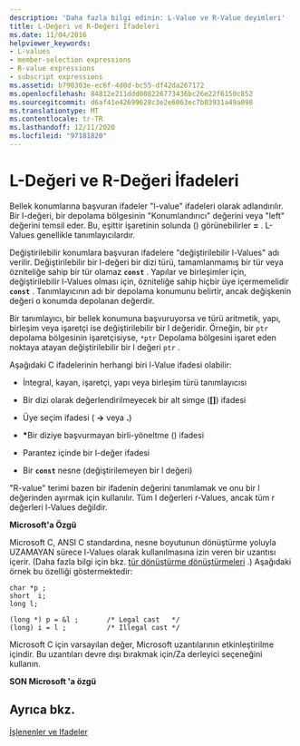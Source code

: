 ```yaml
---
description: 'Daha fazla bilgi edinin: L-Value ve R-Value deyimleri'
title: L-Değeri ve R-Değeri İfadeleri
ms.date: 11/04/2016
helpviewer_keywords:
- L-values
- member-selection expressions
- R-value expressions
- subscript expressions
ms.assetid: b790303e-ec6f-4d0d-bc55-df42da267172
ms.openlocfilehash: 84812e211ddd008226773436bc26e22f6150c852
ms.sourcegitcommit: d6af41e42699628c3e2e6063ec7b03931a49a098
ms.translationtype: MT
ms.contentlocale: tr-TR
ms.lasthandoff: 12/11/2020
ms.locfileid: "97181820"
---
```

# <a name="l-value-and-r-value-expressions"></a>L-Değeri ve R-Değeri İfadeleri

Bellek konumlarına başvuran ifadeler "l-value" ifadeleri olarak adlandırılır. Bir l-değeri, bir depolama bölgesinin "Konumlandırıcı" değerini veya "left" değerini temsil eder. Bu, eşittir işaretinin solunda () görünebilirler **=** . L-Values genellikle tanımlayıcılardır.

Değiştirilebilir konumlara başvuran ifadelere "değiştirilebilir l-Values" adı verilir. Değiştirilebilir bir l-değeri bir dizi türü, tamamlanmamış bir tür veya özniteliğe sahip bir tür olamaz **`const`** . Yapılar ve birleşimler için, değiştirilebilir l-Values olması için, özniteliğe sahip hiçbir üye içermemelidir **`const`** . Tanımlayıcının adı bir depolama konumunu belirtir, ancak değişkenin değeri o konumda depolanan değerdir.

Bir tanımlayıcı, bir bellek konumuna başvuruyorsa ve türü aritmetik, yapı, birleşim veya işaretçi ise değiştirilebilir bir l değeridir. Örneğin, bir `ptr` depolama bölgesinin işaretçisiyse, `*ptr` Depolama bölgesini işaret eden noktaya atayan değiştirilebilir bir l değeri `ptr` .

Aşağıdaki C ifadelerinin herhangi biri l-Value ifadesi olabilir:

- İntegral, kayan, işaretçi, yapı veya birleşim türü tanımlayıcısı

- Bir dizi olarak değerlendirilmeyecek bir alt simge (**[]**) ifadesi

- Üye seçim ifadesi ( **->** veya **.**)

- <strong>\*</strong>Bir diziye başvurmayan birli-yöneltme () ifadesi

- Parantez içinde bir l-değer ifadesi

- Bir **`const`** nesne (değiştirilemeyen bir l değeri)

"R-value" terimi bazen bir ifadenin değerini tanımlamak ve onu bir l değerinden ayırmak için kullanılır. Tüm l değerleri r-Values, ancak tüm r değerleri l-Values değildir.

**Microsoft'a Özgü**

Microsoft C, ANSI C standardına, nesne boyutunun dönüştürme yoluyla UZAMAYAN sürece l-Values olarak kullanılmasına izin veren bir uzantısı içerir. (Daha fazla bilgi için bkz. [tür dönüştürme dönüştürmeleri](../c-language/type-cast-conversions.md) .) Aşağıdaki örnek bu özelliği göstermektedir:

```
char *p ;
short  i;
long l;

(long *) p = &l ;       /* Legal cast   */
(long) i = l ;          /* Illegal cast */
```

Microsoft C için varsayılan değer, Microsoft uzantılarının etkinleştirilme içindir. Bu uzantıları devre dışı bırakmak için/Za derleyici seçeneğini kullanın.

**SON Microsoft 'a özgü**

## <a name="see-also"></a>Ayrıca bkz.

[İşlenenler ve Ifadeler](../c-language/operands-and-expressions.md)
